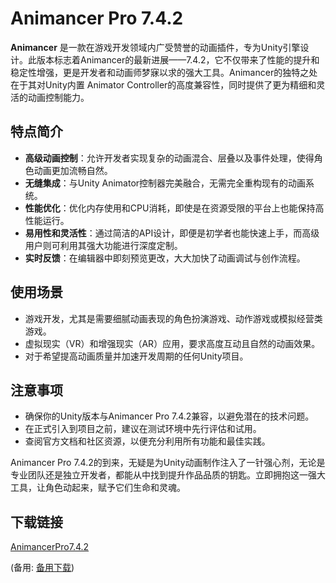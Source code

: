 # Animancer Pro 7.4.2

**Animancer** 是一款在游戏开发领域内广受赞誉的动画插件，专为Unity引擎设计。此版本标志着Animancer的最新进展——7.4.2，它不仅带来了性能的提升和稳定性增强，更是开发者和动画师梦寐以求的强大工具。Animancer的独特之处在于其对Unity内置 Animator Controller的高度兼容性，同时提供了更为精细和灵活的动画控制能力。

## 特点简介

- **高级动画控制**：允许开发者实现复杂的动画混合、层叠以及事件处理，使得角色动画更加流畅自然。
- **无缝集成**：与Unity Animator控制器完美融合，无需完全重构现有的动画系统。
- **性能优化**：优化内存使用和CPU消耗，即使是在资源受限的平台上也能保持高性能运行。
- **易用性和灵活性**：通过简洁的API设计，即便是初学者也能快速上手，而高级用户则可利用其强大功能进行深度定制。
- **实时反馈**：在编辑器中即刻预览更改，大大加快了动画调试与创作流程。

## 使用场景

- 游戏开发，尤其是需要细腻动画表现的角色扮演游戏、动作游戏或模拟经营类游戏。
- 虚拟现实（VR）和增强现实（AR）应用，要求高度互动且自然的动画效果。
- 对于希望提高动画质量并加速开发周期的任何Unity项目。

## 注意事项

- 确保你的Unity版本与Animancer Pro 7.4.2兼容，以避免潜在的技术问题。
- 在正式引入到项目之前，建议在测试环境中先行评估和试用。
- 查阅官方文档和社区资源，以便充分利用所有功能和最佳实践。

Animancer Pro 7.4.2的到来，无疑是为Unity动画制作注入了一针强心剂，无论是专业团队还是独立开发者，都能从中找到提升作品品质的钥匙。立即拥抱这一强大工具，让角色动起来，赋予它们生命和灵魂。

## 下载链接
[AnimancerPro7.4.2](https://pan.quark.cn/s/0cfcec73c093) 

(备用: [备用下载](https://pan.baidu.com/s/1kmu9SnNZVP8fQi45yoX2DA?pwd=1234))
